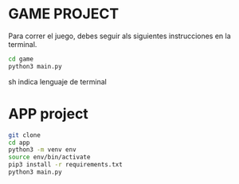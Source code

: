 # GAME PROJECT

Para correr el juego, debes seguir als siguientes instrucciones en la terminal.

```sh 
cd game
python3 main.py
```

sh indica lenguaje de terminal

# APP project 

```sh
git clone
cd app
python3 -m venv env
source env/bin/activate
pip3 install -r requirements.txt
python3 main.py
```